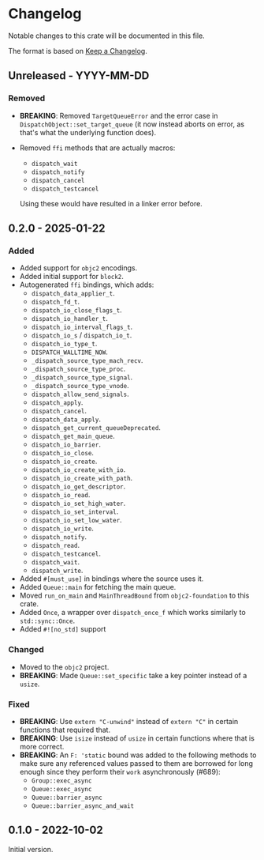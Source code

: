 # Changelog

Notable changes to this crate will be documented in this file.

The format is based on [Keep a Changelog](https://keepachangelog.com/en/1.0.0/).

## Unreleased - YYYY-MM-DD

### Removed
- **BREAKING**: Removed `TargetQueueError` and the error case in
  `DispatchObject::set_target_queue` (it now instead aborts on error,
  as that's what the underlying function does).
- Removed `ffi` methods that are actually macros:
  - `dispatch_wait`
  - `dispatch_notify`
  - `dispatch_cancel`
  - `dispatch_testcancel`

  Using these would have resulted in a linker error before.


## 0.2.0 - 2025-01-22

### Added
- Added support for `objc2` encodings.
- Added initial support for `block2`.
- Autogenerated `ffi` bindings, which adds:
  - `dispatch_data_applier_t`.
  - `dispatch_fd_t`.
  - `dispatch_io_close_flags_t`.
  - `dispatch_io_handler_t`.
  - `dispatch_io_interval_flags_t`.
  - `dispatch_io_s` / `dispatch_io_t`.
  - `dispatch_io_type_t`.
  - `DISPATCH_WALLTIME_NOW`.
  - `_dispatch_source_type_mach_recv`.
  - `_dispatch_source_type_proc`.
  - `_dispatch_source_type_signal`.
  - `_dispatch_source_type_vnode`.
  - `dispatch_allow_send_signals`.
  - `dispatch_apply`.
  - `dispatch_cancel`.
  - `dispatch_data_apply`.
  - `dispatch_get_current_queueDeprecated`.
  - `dispatch_get_main_queue`.
  - `dispatch_io_barrier`.
  - `dispatch_io_close`.
  - `dispatch_io_create`.
  - `dispatch_io_create_with_io`.
  - `dispatch_io_create_with_path`.
  - `dispatch_io_get_descriptor`.
  - `dispatch_io_read`.
  - `dispatch_io_set_high_water`.
  - `dispatch_io_set_interval`.
  - `dispatch_io_set_low_water`.
  - `dispatch_io_write`.
  - `dispatch_notify`.
  - `dispatch_read`.
  - `dispatch_testcancel`.
  - `dispatch_wait`.
  - `dispatch_write`.
- Added `#[must_use]` in bindings where the source uses it.
- Added `Queue::main` for fetching the main queue.
- Moved `run_on_main` and `MainThreadBound` from `objc2-foundation` to this
  crate.
- Added `Once`, a wrapper over `dispatch_once_f` which works similarly to
  `std::sync::Once`.
- Added `#![no_std]` support

### Changed
- Moved to the `objc2` project.
- **BREAKING**: Made `Queue::set_specific` take a key pointer instead of a `usize`.

### Fixed
- **BREAKING**: Use `extern "C-unwind"` instead of `extern "C"` in certain functions that required that.
- **BREAKING**: Use `isize` instead of `usize` in certain functions where that is more correct.
- **BREAKING**: An `F: 'static` bound was added to the following methods to make
                sure any referenced values passed to them are borrowed for long
                enough since they perform their `work` asynchronously (#689):
  - `Group::exec_async`
  - `Queue::exec_async`
  - `Queue::barrier_async`
  - `Queue::barrier_async_and_wait`


## 0.1.0 - 2022-10-02

Initial version.
